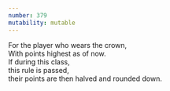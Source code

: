 ```yaml
---
number: 379
mutability: mutable
---
```


For the player who wears the crown,  
With points highest as of now.  
If during this class,  
this rule is passed,  
their points are then halved and rounded down.
